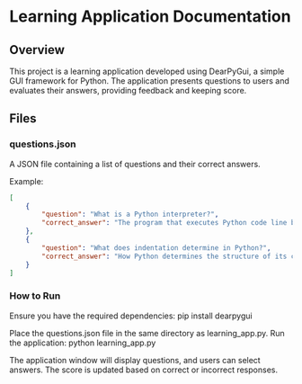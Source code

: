 # Learning Application Documentation

## Overview
This project is a learning application developed using DearPyGui, a simple GUI framework for Python. The application presents questions to users and evaluates their answers, providing feedback and keeping score.

## Files

### questions.json
A JSON file containing a list of questions and their correct answers.

Example:
```json
[
    {
        "question": "What is a Python interpreter?",
        "correct_answer": "The program that executes Python code line by line."
    },
    {
        "question": "What does indentation determine in Python?",
        "correct_answer": "How Python determines the structure of its code, using spaces or tabs to delineate code blocks."
    }
]

```

### How to Run
Ensure you have the required dependencies:
pip install dearpygui

Place the questions.json file in the same directory as learning_app.py.
Run the application:
python learning_app.py

The application window will display questions, and users can select answers. The score is updated based on correct or incorrect responses.
